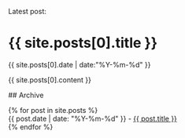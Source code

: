 Latest post:

<h1>{{ site.posts[0].title }}</h1>
<div id="post_time">{{ site.posts[0].date | date:"%Y-%m-%d" }}</div>

{{ site.posts[0].content }}

<div id="archive">
## Archive

<ul style="list-style: none; padding-left: 0">
  {% for post in site.posts %}
    <li>      
      {{ post.date | date: "%Y-%m-%d" }} - <a href="{{ post.url }}">{{ post.title }}</a>
    </li>
  {% endfor %}
</ul>
</div>
